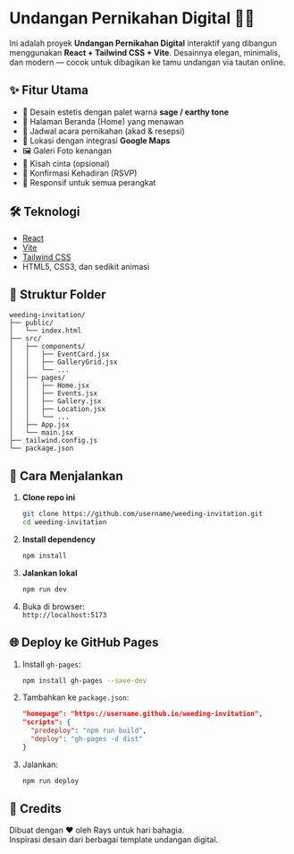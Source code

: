 # Undangan Pernikahan Digital 🎉💍

Ini adalah proyek **Undangan Pernikahan Digital** interaktif yang dibangun menggunakan **React + Tailwind CSS + Vite**. Desainnya elegan, minimalis, dan modern — cocok untuk dibagikan ke tamu undangan via tautan online.

## ✨ Fitur Utama

- 🎨 Desain estetis dengan palet warna **sage / earthy tone**
- 💍 Halaman Beranda (Home) yang menawan
- 📅 Jadwal acara pernikahan (akad & resepsi)
- 📍 Lokasi dengan integrasi **Google Maps**
- 🖼️ Galeri Foto kenangan
- 📖 Kisah cinta (opsional)
- 💬 Konfirmasi Kehadiran (RSVP)
- 📱 Responsif untuk semua perangkat

## 🛠️ Teknologi

- [React](https://reactjs.org/)
- [Vite](https://vitejs.dev/)
- [Tailwind CSS](https://tailwindcss.com/)
- HTML5, CSS3, dan sedikit animasi

## 📁 Struktur Folder

```
weeding-invitation/
├── public/
│   └── index.html
├── src/
│   ├── components/
│   │   ├── EventCard.jsx
│   │   ├── GalleryGrid.jsx
│   │   └── ...
│   ├── pages/
│   │   ├── Home.jsx
│   │   ├── Events.jsx
│   │   ├── Gallery.jsx
│   │   ├── Location.jsx
│   │   └── ...
│   ├── App.jsx
│   └── main.jsx
├── tailwind.config.js
└── package.json
```

## 🚀 Cara Menjalankan

1. **Clone repo ini**  
   ```bash
   git clone https://github.com/username/weeding-invitation.git
   cd weeding-invitation
   ```

2. **Install dependency**  
   ```bash
   npm install
   ```

3. **Jalankan lokal**  
   ```bash
   npm run dev
   ```

4. Buka di browser:  
   `http://localhost:5173`

## 🌐 Deploy ke GitHub Pages

1. Install `gh-pages`:  
   ```bash
   npm install gh-pages --save-dev
   ```

2. Tambahkan ke `package.json`:
   ```json
   "homepage": "https://username.github.io/weeding-invitation",
   "scripts": {
     "predeploy": "npm run build",
     "deploy": "gh-pages -d dist"
   }
   ```

3. Jalankan:
   ```bash
   npm run deploy
   ```

## 📌 Credits

Dibuat dengan ❤️ oleh Rays untuk hari bahagia.  
Inspirasi desain dari berbagai template undangan digital.